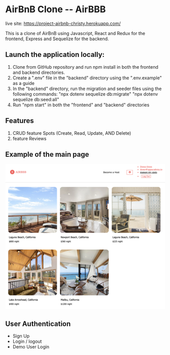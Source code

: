 # AirBnB Clone -- AirBBB

live site: https://project-airbnb-christy.herokuapp.com/

This is a clone of AirBnB using Javascript, React and Redux for the frontend, Express and Sequelize for the backend.

## Launch the application locally:

1. Clone from GitHub repository and run npm install in both the frontend and backend directories.
2. Create a ".env" file in the "backend" directory using the ".env.example" as a guide
3. In the "backend" directory, run the migration and seeder files using the following commands:
"npx dotenv sequelize db:migrate"
"npx dotenv sequelize db:seed:all"
4. Run "npm start" in both the "frontend" and "backend" directories

## Features

1. CRUD feature Spots (Create, Read, Update, AND Delete)
2. feature Reviews

## Example of the main page

![airbnb-mainpage]

[airbnb-mainpage]: ./mainPage.png

## User Authentication
- Sign Up
- Login / logout
- Demo User Login
